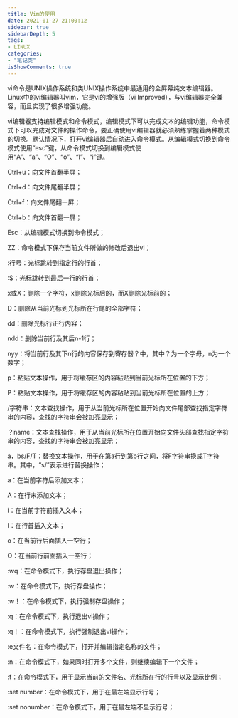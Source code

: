 ```yaml
---
title: Vim的使用
date: 2021-01-27 21:00:12
sidebar: true
sidebarDepth: 5
tags: 
- LINUX
categories:
- "笔记类"
isShowComments: true
---
```



vi命令是UNIX操作系统和类UNIX操作系统中最通用的全屏幕纯文本编辑器。Linux中的vi编辑器叫vim，它是vi的增强版（vi Improved），与vi编辑器完全兼容，而且实现了很多增强功能。

 

vi编辑器支持编辑模式和命令模式，编辑模式下可以完成文本的编辑功能，命令模式下可以完成对文件的操作命令，要正确使用vi编辑器就必须熟练掌握着两种模式的切换。默认情况下，打开vi编辑器后自动进入命令模式。从编辑模式切换到命令模式使用“esc”键，从命令模式切换到编辑模式使用“A”、“a”、“O”、“o”、“I”、“i”键。

 

Ctrl+u：向文件首翻半屏；

Ctrl+d：向文件尾翻半屏；

Ctrl+f：向文件尾翻一屏；

Ctrl+b：向文件首翻一屏；

Esc：从编辑模式切换到命令模式；

ZZ：命令模式下保存当前文件所做的修改后退出vi；

:行号：光标跳转到指定行的行首；

:$：光标跳转到最后一行的行首；

x或X：删除一个字符，x删除光标后的，而X删除光标前的；

D：删除从当前光标到光标所在行尾的全部字符；

dd：删除光标行正行内容；

ndd：删除当前行及其后n-1行；

nyy：将当前行及其下n行的内容保存到寄存器？中，其中？为一个字母，n为一个数字；

p：粘贴文本操作，用于将缓存区的内容粘贴到当前光标所在位置的下方；

P：粘贴文本操作，用于将缓存区的内容粘贴到当前光标所在位置的上方；

/字符串：文本查找操作，用于从当前光标所在位置开始向文件尾部查找指定字符串的内容，查找的字符串会被加亮显示；

？name：文本查找操作，用于从当前光标所在位置开始向文件头部查找指定字符串的内容，查找的字符串会被加亮显示；

a，bs/F/T：替换文本操作，用于在第a行到第b行之间，将F字符串换成T字符串。其中，“s/”表示进行替换操作；

a：在当前字符后添加文本；

A：在行末添加文本；

i：在当前字符前插入文本；

I：在行首插入文本；

o：在当前行后面插入一空行；

O：在当前行前面插入一空行；

:wq：在命令模式下，执行存盘退出操作；

:w：在命令模式下，执行存盘操作；

:w！：在命令模式下，执行强制存盘操作；

:q：在命令模式下，执行退出vi操作；

:q！：在命令模式下，执行强制退出vi操作；

:e文件名：在命令模式下，打开并编辑指定名称的文件；

:n：在命令模式下，如果同时打开多个文件，则继续编辑下一个文件；

:f：在命令模式下，用于显示当前的文件名、光标所在行的行号以及显示比例；

:set number：在命令模式下，用于在最左端显示行号；

:set nonumber：在命令模式下，用于在最左端不显示行号；
